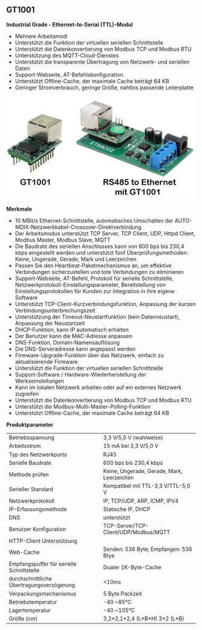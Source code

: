 <h2>GT1001</h2>

<b>Industrial Grade - Ethernet-to-Serial (TTL)-Modul</b>

- Mehrere Arbeitsmodi
- Unterstützt die Funktion der virtuellen seriellen Schnittstelle
- Unterstützt die Datenkonvertierung von Modbus TCP und Modbus RTU
- Unterstützung des MQTT-Cloud-Dienstes
- Unterstützt die transparente Übertragung von Netzwerk- und seriellen Daten
- Support-Webseite, AT-Befehlskonfiguration
- Unterstützt Offline-Cache, der maximale Cache beträgt 64 KB
- Geringer Stromverbrauch, geringe Größe, nahtlos passende Leiterplatte

![GT1001](GT1001.png)

<b>Merkmale</b>
- 10 MBit/s Ethernet-Schnittstelle, automatisches Umschalten der AUTO-MDIX-Netzwerkkabel-Crossover-Direktverbindung
- Der Arbeitsmodus unterstützt TCP Server, TCP Client, UDP, Httpd Client, Modbus Master, Modbus Slave, MQTT
- Die Baudrate des seriellen Anschlusses kann von 600 bps bis 230,4 kbps eingestellt werden und unterstützt fünf Überprüfungsmethoden: Keine, Ungerade, Gerade, Mark und Leerzeichen
- Passen Sie den Heartbeat-Paketmechanismus an, um effektive Verbindungen sicherzustellen und tote Verbindungen zu eliminieren
- Support-Webseite, AT-Befehl, Protokoll für serielle Schnittstelle, Netzwerkprotokoll-Einstellungsparameter, Bereitstellung von Einstellungsprotokollen für Kunden zur Integration in ihre eigene Software
- Unterstützt TCP-Client-Kurzverbindungsfunktion, Anpassung der kurzen Verbindungsunterbrechungszeit
- Unterstützung der Timeout-Neustartfunktion (kein Datenneustart), Anpassung der Neustartzeit
- DHCP-Funktion, kann IP automatisch erhalten
- Der Benutzer kann die MAC-Adresse anpassen
- DNS-Funktion, Domain-Namensauflösung
- Die DNS-Serveradresse kann angepasst werden
- Firmware-Upgrade-Funktion über das Netzwerk, einfach zu aktualisierende Firmware
- Unterstützt die Funktion der virtuellen seriellen Schnittstelle
- Support-Software / Hardware-Wiederherstellung der Werkseinstellungen
- Kann im lokalen Netzwerk arbeiten oder auf ein externes Netzwerk zugreifen
- Unterstützt die Datenkonvertierung von Modbus TCP und Modbus RTU
- Unterstützt die Modbus-Multi-Master-Polling-Funktion
- Unterstützt Offline-Cache, der maximale Cache beträgt 64 KB

<b>Produktparameter</b>
<table>
<tr><td>Betriebsspannung</td>							<td>3,3 V/5,0 V (wahlweise)</td></tr>
<tr><td>Arbeitsstrom	</td>							<td>15 mA bei 3,3 V/5,0 V</td></tr>
<tr><td>Typ des Netzwerkports</td>						<td>RJ45</td></tr>
<tr><td>Serielle Baudrate</td>							<td>600 bps bis 230,4 kbps</td></tr>
<tr><td>Methode prüfen</td>								<td>Keine, Ungerade, Gerade, Mark, Leerzeichen</td></tr>
<tr><td>Serieller Standard</td>							<td>Kompatibel mit TTL-3,3 V/TTL-5,0 V</td></tr>
<tr><td>Netzwerkprotokoll</td>							<td>IP, TCP/UDP, ARP, ICMP, IPV4</td></tr>
<tr><td>IP-Erfassungsmethode</td>						<td>Statische IP, DHCP</td></tr>
<tr><td>DNS	</td>										<td>unterstützt</td></tr>
<tr><td>Benutzer Konfiguration</td>						<td>TCP-Server/TCP-Client/UDP/Modbus/MQTT</td></tr>
<tr><td>HTTP-Client	Unterstützung</td><td></td></tr>
<tr><td>Web-Cache	</td>								<td>Senden: 536 Byte; Empfangen: 536 Btye</td></tr>
<tr><td>Empfangspuffer für serielle Schnittstelle</td>	<td>Dualer 1K-Byte-Cache</td></tr>
<tr><td>durchschnittliche Übertragungsverzögerung</td>	<td><10ms</td></tr>
<tr><td>Verpackungsmechanismus</td>						<td>5 Byte Packzeit</td></tr>
<tr><td>Betriebstemperatur</td>							<td>-40 ~85°C</td></tr>
<tr><td>Lagertemperatur</td>							<td>-40 ~105°C</td></tr>
<tr><td>Größe (cm)	</td>								<td>3,2*2,1*2,4 (L*B*H)	3*2 (L*B)</td></tr>
</table>